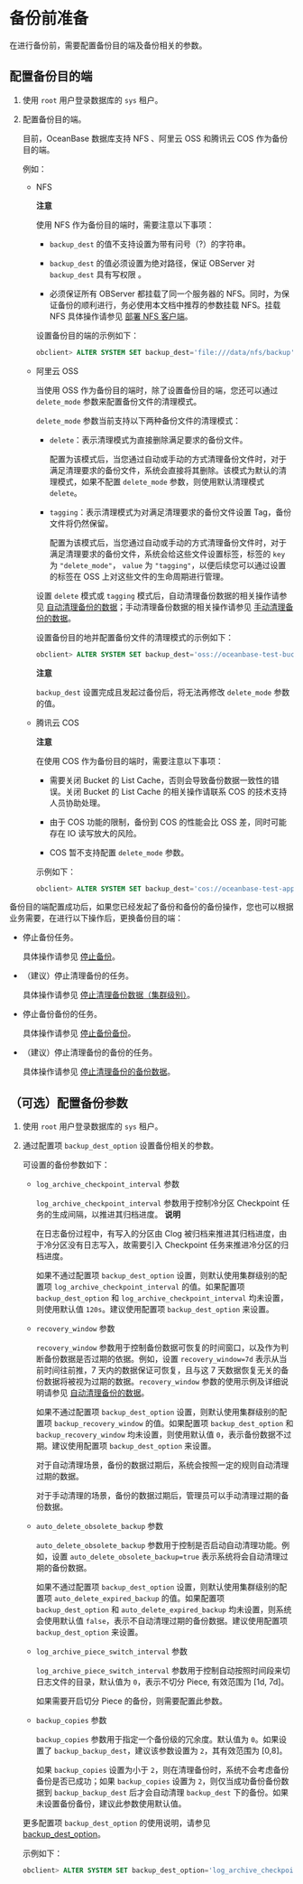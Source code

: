 备份前准备 
==========================

在进行备份前，需要配置备份目的端及备份相关的参数。

配置备份目的端 
----------------------------

1. 使用 `root` 用户登录数据库的 `sys` 租户。

   

2. 配置备份目的端。

   目前，OceanBase 数据库支持 NFS 、阿里云 OSS 和腾讯云 COS 作为备份目的端。

   例如：
   * NFS

     **注意**

     

     使用 NFS 作为备份目的端时，需要注意以下事项：
     * `backup_dest` 的值不支持设置为带有问号（?）的字符串。

       
     
     * `backup_dest` 的值必须设置为绝对路径，保证 OBServer 对 `backup_dest` 具有写权限 。

       
     
     * 必须保证所有 OBServer 都挂载了同一个服务器的 NFS。同时，为保证备份的顺利进行，务必使用本文档中推荐的参数挂载 NFS。挂载 NFS 具体操作请参见 [部署 NFS 客户端](/zh-CN/5.administrator-guide/7.high-data-availability/2.backup-and-restoration-management-1/2.deploy-nfs-1.md)。

       
     

     

     设置备份目的端的示例如下：

     ```sql
     obclient> ALTER SYSTEM SET backup_dest='file:///data/nfs/backup';
     ```

     
   
   * 阿里云 OSS

     当使用 OSS 作为备份目的端时，除了设置备份目的端，您还可以通过 `delete_mode` 参数来配置备份文件的清理模式。

     `delete_mode` 参数当前支持以下两种备份文件的清理模式：
     * `delete`：表示清理模式为直接删除满足要求的备份文件。

       配置为该模式后，当您通过自动或手动的方式清理备份文件时，对于满足清理要求的备份文件，系统会直接将其删除。该模式为默认的清理模式，如果不配置 `delete_mode` 参数，则使用默认清理模式 `delete`。
       
     
     * `tagging`：表示清理模式为对满足清理要求的备份文件设置 Tag，备份文件将仍然保留。

       配置为该模式后，当您通过自动或手动的方式清理备份文件时，对于满足清理要求的备份文件，系统会给这些文件设置标签，标签的 `key` 为 `"delete_mode"`， `value` 为 `"tagging"`，以便后续您可以通过设置的标签在 OSS 上对这些文件的生命周期进行管理。
       
     

     

     设置 `delete` 模式或 `tagging` 模式后，自动清理备份数据的相关操作请参见 [自动清理备份的数据](/zh-CN/5.administrator-guide/7.high-data-availability/2.backup-and-restoration-management-1/3.back-up-data-at-the-cluster-level/7.automatically-delete-backed-up-data-1.md)；手动清理备份数据的相关操作请参见 [手动清理备份的数据](/zh-CN/5.administrator-guide/7.high-data-availability/2.backup-and-restoration-management-1/3.back-up-data-at-the-cluster-level/8.cleaning-up-backed-up-data-manually-1.md)。

     设置备份目的地并配置备份文件的清理模式的示例如下：

     ```sql
     obclient> ALTER SYSTEM SET backup_dest='oss://oceanbase-test-bucket/backup/?host=xxx.aliyun-inc.com&access_id=xxx&access_key=xxx&delete_mode=delete';
     ```

     
     **注意**

     

     `backup_dest` 设置完成且发起过备份后，将无法再修改 `delete_mode` 参数的值。
     
   
   * 腾讯云 COS

     **注意**

     

     在使用 COS 作为备份目的端时，需要注意以下事项：
     * 需要关闭 Bucket 的 List Cache，否则会导致备份数据一致性的错误。关闭 Bucket 的 List Cache 的相关操作请联系 COS 的技术支持人员协助处理。

       
     
     * 由于 COS 功能的限制，备份到 COS 的性能会比 OSS 差，同时可能存在 IO 读写放大的风险。

       
     
     * COS 暂不支持配置 `delete_mode` 参数。

       
     

     

     示例如下：

     ```sql
     obclient> ALTER SYSTEM SET backup_dest='cos://oceanbase-test-appid/backup?host=cos.ap-nanjing.myqcloud.com&access_id=xxx&access_key=xxx&appid=xxx';
     ```

     
   

   




备份目的端配置成功后，如果您已经发起了备份和备份的备份操作，您也可以根据业务需要，在进行以下操作后，更换备份目的端：

* 停止备份任务。

  具体操作请参见 [停止备份](/zh-CN/5.administrator-guide/7.high-data-availability/2.backup-and-restoration-management-1/3.back-up-data-at-the-cluster-level/6.stop-a-backup.md)。
  

* （建议）停止清理备份的任务。

  具体操作请参见 [停止清理备份数据（集群级别）](/zh-CN/5.administrator-guide/7.high-data-availability/2.backup-and-restoration-management-1/3.back-up-data-at-the-cluster-level/9.stop-cleaning-backup-data.md)。
  

* 停止备份备份的任务。

  具体操作请参见 [停止备份备份](/zh-CN/5.administrator-guide/7.high-data-availability/2.backup-and-restoration-management-1/4.back-up-the-backed-up-data/6.stop-backup-backup.md)。
  

* （建议）停止清理备份的备份的任务。

  具体操作请参见 [停止清理备份的备份数据](/zh-CN/5.administrator-guide/7.high-data-availability/2.backup-and-restoration-management-1/4.back-up-the-backed-up-data/9.stop-cleaning-backup-backup-data.md)。
  




（可选）配置备份参数 
-------------------------------

1. 使用 `root` 用户登录数据库的 `sys` 租户。

   

2. 通过配置项 `backup_dest_option` 设置备份相关的参数。

   可设置的备份参数如下：
   * `log_archive_checkpoint_interval` 参数

     `log_archive_checkpoint_interval` 参数用于控制冷分区 Checkpoint 任务的生成间隔，以推进其归档进度。
     **说明**

     

     在日志备份过程中，有写入的分区由 Clog 被归档来推进其归档进度，由于冷分区没有日志写入，故需要引入 Checkpoint 任务来推进冷分区的归档进度。

     如果不通过配置项 `backup_dest_option` 设置，则默认使用集群级别的配置项 `log_archive_checkpoint_interval` 的值。如果配置项 `backup_dest_option` 和 `log_archive_checkpoint_interval` 均未设置，则使用默认值 `120s`。建议使用配置项 `backup_dest_option` 来设置。
     
   
   * `recovery_window` 参数

     `recovery_window` 参数用于控制备份数据可恢复的时间窗口，以及作为判断备份数据是否过期的依据。例如，设置 `recovery_window=7d` 表示从当前时间往前推，7 天内的数据保证可恢复，且与这 7 天数据恢复无关的备份数据将被视为过期的数据。`recovery_window` 参数的使用示例及详细说明请参见 [自动清理备份的数据](/zh-CN/5.administrator-guide/7.high-data-availability/2.backup-and-restoration-management-1/3.back-up-data-at-the-cluster-level/7.automatically-delete-backed-up-data-1.md)。

     如果不通过配置项 `backup_dest_option` 设置，则默认使用集群级别的配置项 `backup_recovery_window` 的值。如果配置项 `backup_dest_option` 和 `backup_recovery_window` 均未设置，则使用默认值 `0`，表示备份数据不过期。建议使用配置项 `backup_dest_option` 来设置。

     对于自动清理场景，备份的数据过期后，系统会按照一定的规则自动清理过期的数据。

     对于手动清理的场景，备份的数据过期后，管理员可以手动清理过期的备份数据。
     
   
   * `auto_delete_obsolete_backup` 参数

     `auto_delete_obsolete_backup` 参数用于控制是否启动自动清理功能。例如，设置 `auto_delete_obsolete_backup=true` 表示系统将会自动清理过期的备份数据。

     如果不通过配置项 `backup_dest_option` 设置，则默认使用集群级别的配置项 `auto_delete_expired_backup` 的值。如果配置项 `backup_dest_option` 和 `auto_delete_expired_backup` 均未设置，则系统会使用默认值 `false`，表示不自动清理过期的备份数据。建议使用配置项 `backup_dest_option` 来设置。
     
   
   * `log_archive_piece_switch_interval` 参数

     `log_archive_piece_switch_interval` 参数用于控制自动按照时间段来切日志文件的目录，默认值为 `0`，表示不切分 Piece, 有效范围为 \[1d, 7d\]。

     如果需要开启切分 Piece 的备份，则需要配置此参数。
     
   
   * `backup_copies` 参数

     `backup_copies` 参数用于指定一个备份级的冗余度。默认值为 `0`。如果设置了 `backup_backup_dest`，建议该参数设置为 `2`，其有效范围为 \[0,8\]。

     如果 `backup_copies` 设置为小于 `2`，则在清理备份时，系统不会考虑备份备份是否已成功；如果 `backup_copies` 设置为 `2`，则仅当成功备份备份数据到 `backup_backup_dest` 后才会自动清理 `backup_dest` 下的备份。如果未设置备份备份，建议此参数使用默认值。
     
   

   

   更多配置项 `backup_dest_option` 的使用说明，请参见 [backup_dest_option](/zh-CN/12.reference-mysql-mode/3.system-configuration-items-1/3.cluster-level-configuration-items-1/17.backup_dest_option-1-2-3.md)。

   示例如下：

   ```sql
   obclient> ALTER SYSTEM SET backup_dest_option='log_archive_checkpoint_interval=2m&recovery_window=7d&auto_delete_obsolete_backup=true&log_archive_piece_switch_interval=1d&backup_copies=0';
   ```

   



